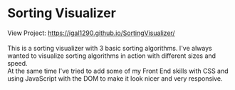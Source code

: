 # Sorting Visualizer
View Project: https://igal1290.github.io/SortingVisualizer/
</br>
</br>
This is a sorting visualizer with 3 basic sorting algorithms. I've always wanted to visualize sorting algorithms in action with different sizes and speed.
</br>
At the same time I've tried to add some of my Front End skills with CSS and using JavaScript with the DOM to make it look nicer and very responsive.
